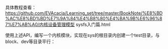 

具体教程查看：https://github.com/EVAcacia/Learning_set/tree/master/BookNote/%E8%BD%AC%E8%BD%BD%E7%9A%84%E4%B8%80%E4%BA%9B%E6%96%87%E7%AB%A0/内核设备管理模型 sysfs入门篇.html



使用上述API，编写一个内核模块，实现在sys的根目录内创建一个test目录，与block、dev等目录平行：

